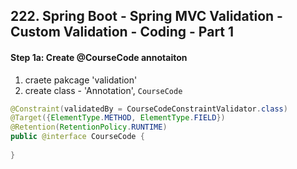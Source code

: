 ## 222. Spring Boot - Spring MVC Validation - Custom Validation - Coding - Part 1

#### Step 1a: Create @CourseCode annotaiton 

1. craete pakcage 'validation'
2. create class - 'Annotation', `CourseCode`

```java
@Constraint(validatedBy = CourseCodeConstraintValidator.class)
@Target({ElementType.METHOD, ElementType.FIELD})
@Retention(RetentionPolicy.RUNTIME)
public @interface CourseCode { 
    
}
```
